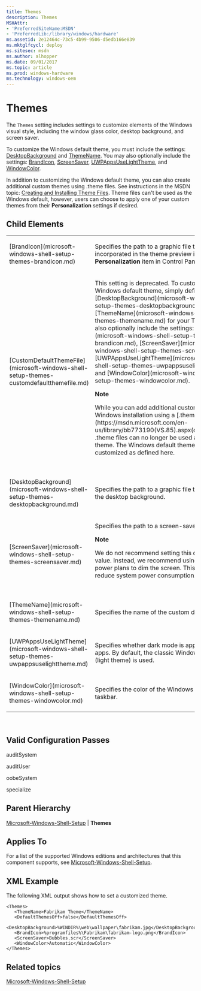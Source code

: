 ```yaml
---
title: Themes
description: Themes
MSHAttr:
- 'PreferredSiteName:MSDN'
- 'PreferredLib:/library/windows/hardware'
ms.assetid: 2e12464c-73c5-4b99-9506-d5edb166e839
ms.mktglfcycl: deploy
ms.sitesec: msdn
ms.author: alhopper
ms.date: 09/01/2017
ms.topic: article
ms.prod: windows-hardware
ms.technology: windows-oem
---
```


# Themes


The `Themes` setting includes settings to customize elements of the Windows visual style, including the window glass color, desktop background, and screen saver.

To customize the Windows default theme, you must include the settings: [DesktopBackground](microsoft-windows-shell-setup-themes-desktopbackground.md) and [ThemeName](microsoft-windows-shell-setup-themes-themename.md). You may also optionally include the settings: [BrandIcon](microsoft-windows-shell-setup-themes-brandicon.md), [ScreenSaver](microsoft-windows-shell-setup-themes-screensaver.md), [UWPAppsUseLightTheme](microsoft-windows-shell-setup-themes-uwpappsuselighttheme.md), and [WindowColor](microsoft-windows-shell-setup-themes-windowcolor.md).

In addition to customizing the Windows default theme, you can also create additional custom themes using .theme files. See instructions in the MSDN topic: [Creating and Installing Theme Files](http://go.microsoft.com/fwlink/?LinkId=141343). Theme files can't be used as the Windows default, however, users can choose to apply one of your custom themes from their **Personalization** settings if desired.

## Child Elements


<table>
<colgroup>
<col width="30%" />
<col width="80%" />
</colgroup>
<tbody>
<tr class="odd">
<td><p>[BrandIcon](microsoft-windows-shell-setup-themes-brandicon.md)</p></td>
<td><p>Specifies the path to a graphic file that is incorporated in the theme preview in the <strong>Personalization</strong> item in Control Panel.</p></td>
</tr>
<tr class="even">
<td><p>[CustomDefaultThemeFile](microsoft-windows-shell-setup-themes-customdefaultthemefile.md)</p></td>
<td><p>This setting is deprecated. To customize the Windows default theme, simply define the [DesktopBackground](microsoft-windows-shell-setup-themes-desktopbackground.md) and [ThemeName](microsoft-windows-shell-setup-themes-themename.md) for your Theme. You may also optionally include the settings: [BrandIcon](microsoft-windows-shell-setup-themes-brandicon.md), [ScreenSaver](microsoft-windows-shell-setup-themes-screensaver.md), [UWPAppsUseLightTheme](microsoft-windows-shell-setup-themes-uwpappsuselighttheme.md), and [WindowColor](microsoft-windows-shell-setup-themes-windowcolor.md).</p>
<div class="alert">
<strong>Note</strong>  
<p>While you can add additional custom themes to a Windows installation using a [.theme file](https://msdn.microsoft.com/en-us/library/bb773190(VS.85).aspx(d=robot)#boot), .theme files can no longer be used as the default theme. The Windows default theme can only be customized as defined here.</p>
<p></p>
</div>
<div>
 
</div></td>
</tr>

<tr class="odd">
<td><p>[DesktopBackground](microsoft-windows-shell-setup-themes-desktopbackground.md)</p></td>
<td><p>Specifies the path to a graphic file that is used for the desktop background.</p></td>
</tr>
<tr class="even">
<td><p>[ScreenSaver](microsoft-windows-shell-setup-themes-screensaver.md)</p></td>
<td><p>Specifies the path to a screen-saver file.</p>
<div class="alert">
<strong>Note</strong>  
<p>We do not recommend setting this deprecated value. Instead, we recommend using automatic power plans to dim the screen. This can help reduce system power consumption. </p>
</div>
<div>
 
</div></td>
</tr>
<tr class="even">
<td><p>[ThemeName](microsoft-windows-shell-setup-themes-themename.md)</p></td>
<td><p>Specifies the name of the custom default theme.</p></td>
</tr>
<tr class="odd">
<td><p>[UWPAppsUseLightTheme](microsoft-windows-shell-setup-themes-uwpappsuselighttheme.md)</p></td>
<td><p>Specifies whether dark mode is applied to UWP apps. By default, the classic Windows color mode (light theme) is used. </p></td>
</tr>
<tr class="even">
<td><p>[WindowColor](microsoft-windows-shell-setup-themes-windowcolor.md)</p></td>
<td><p>Specifies the color of the Windows border and taskbar.</p></td>
</tr>
</tbody>
</table>

 

## Valid Configuration Passes


auditSystem

auditUser

oobeSystem

specialize

## Parent Hierarchy


[Microsoft-Windows-Shell-Setup](microsoft-windows-shell-setup.md) | **Themes**

## Applies To


For a list of the supported Windows editions and architectures that this component supports, see [Microsoft-Windows-Shell-Setup](microsoft-windows-shell-setup.md).

## XML Example


The following XML output shows how to set a customized theme.

```
<Themes>
   <ThemeName>Fabrikam Theme</ThemeName>
   <DefaultThemesOff>false</DefaultThemesOff>
   <DesktopBackground>%WINDIR%\web\wallpaper\fabrikam.jpg</DesktopBackground>
   <BrandIcon>%programfiles%\Fabrikam\fabrikam-logo.png</BrandIcon>
   <ScreenSaver>Bubbles.scr</ScreenSaver>
   <WindowColor>Automatic</WindowColor>
</Themes>
```

## Related topics


[Microsoft-Windows-Shell-Setup](microsoft-windows-shell-setup.md)

 

 







